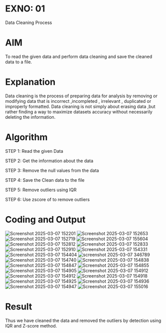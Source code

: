 # EXNO: 01
Data Cleaning Process

# AIM
To read the given data and perform data cleaning and save the cleaned data to a file.

# Explanation
Data cleaning is the process of preparing data for analysis by removing or modifying data that is incorrect ,incompleted , irrelevant , duplicated or improperly formatted. Data cleaning is not simply about erasing data ,but rather finding a way to maximize datasets accuracy without necessarily deleting the information.

# Algorithm
STEP 1: Read the given Data

STEP 2: Get the information about the data

STEP 3: Remove the null values from the data

STEP 4: Save the Clean data to the file

STEP 5: Remove outliers using IQR

STEP 6: Use zscore of to remove outliers

# Coding and Output

![Screenshot 2025-03-07 152201](https://github.com/user-attachments/assets/ea1d3031-296f-4962-8848-ed25488a1c55)
![Screenshot 2025-03-07 152653](https://github.com/user-attachments/assets/2a4a4490-2273-40e6-bd2d-f2bf285f094c)
![Screenshot 2025-03-07 152719](https://github.com/user-attachments/assets/1a4b4d7f-87cf-489a-858a-a411405e543e)
![Screenshot 2025-03-07 155604](https://github.com/user-attachments/assets/02d75d9c-469b-4954-aebb-57e1a735cc80)
![Screenshot 2025-03-07 152812](https://github.com/user-attachments/assets/30c0e2f0-2ad7-47d9-8ad9-37bc0f39b244)
![Screenshot 2025-03-07 152833](https://github.com/user-attachments/assets/adaf9e03-1128-4ec0-9aef-084f1ff18ea2)
![Screenshot 2025-03-07 152910](https://github.com/user-attachments/assets/adb8e103-7ab0-48ae-a971-028a7aeba3c3)
![Screenshot 2025-03-07 154331](https://github.com/user-attachments/assets/ca94a5a0-6ea3-4b9d-a602-63e541bc3730)
![Screenshot 2025-03-07 154404](https://github.com/user-attachments/assets/11cece01-7fb1-495e-b246-17dbfd8828e3)
![screenshot 2025-03-07 346789](https://github.com/user-attachments/assets/42cd76df-9c6e-4b4a-8df7-e9de7ef02cc8)
![Screenshot 2025-03-07 154740](https://github.com/user-attachments/assets/4b285142-13df-4053-a4a9-e801d33cf60c)
![Screenshot 2025-03-07 154838](https://github.com/user-attachments/assets/21211fbb-3a64-46b9-a459-3ba2fe300597)
![Screenshot 2025-03-07 154847](https://github.com/user-attachments/assets/74387d6d-025d-4bce-8600-5fa2b3950a12)
![Screenshot 2025-03-07 154855](https://github.com/user-attachments/assets/f9cbcba7-fe8f-40d0-afac-8f8a051f7824)
![Screenshot 2025-03-07 154905](https://github.com/user-attachments/assets/994200a2-017d-4d13-88db-3ccdf13ecc8b)
![Screenshot 2025-03-07 154912](https://github.com/user-attachments/assets/1e56a5b1-983d-49e8-9667-786ed8a1d6c9)
![Screenshot 2025-03-07 154912](https://github.com/user-attachments/assets/c45dc1e0-0448-4df7-bad3-4fa7e021c455)
![Screenshot 2025-03-07 154918](https://github.com/user-attachments/assets/8a8017c7-cd2a-4927-87b2-411ecef056ab)
![Screenshot 2025-03-07 154925](https://github.com/user-attachments/assets/5b3696c9-6e70-46f5-b4ef-6aee687feea5)
![Screenshot 2025-03-07 154936](https://github.com/user-attachments/assets/44ecd253-e2bf-4cd8-8eb1-850e5214fe53)
![Screenshot 2025-03-07 154947](https://github.com/user-attachments/assets/f57ed9e9-cba1-4284-acd4-c3469cb3bcb3)
![Screenshot 2025-03-07 155016](https://github.com/user-attachments/assets/0d47acd7-940a-4fbd-92ab-9bf39e7fea4f)


            
# Result
Thus we have cleaned the data and removed the outliers by detection using IQR and Z-score method.
